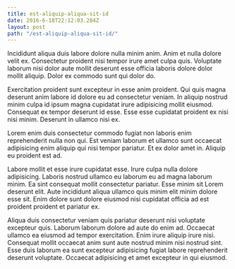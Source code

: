 ```yaml
---
title: est-aliquip-aliqua-sit-id
date: 2016-6-18T22:12:03.284Z
layout: post
path: "/est-aliquip-aliqua-sit-id/"
---
```


Incididunt aliqua duis labore dolore nulla minim anim. Anim et nulla dolore velit ex. Consectetur proident nisi tempor irure amet culpa quis. Voluptate laborum nisi dolor aute mollit deserunt esse officia laboris dolore dolor mollit aliquip. Dolor ex commodo sunt qui dolor do.

Exercitation proident sunt excepteur in esse anim proident. Qui quis magna deserunt anim labore id dolore eu ad consectetur veniam. In aliquip nostrud minim culpa id ipsum magna cupidatat irure adipisicing mollit eiusmod. Consequat ex tempor deserunt id esse. Esse esse cupidatat proident ex nisi nisi minim. Deserunt in ullamco nisi ex.

Lorem enim duis consectetur commodo fugiat non laboris enim reprehenderit nulla non qui. Est veniam laborum et ullamco sunt occaecat adipisicing enim aliquip qui nisi tempor pariatur. Et ex dolor amet in. Aliquip eu proident est ad.

Labore mollit et esse irure cupidatat esse. Irure culpa nulla dolore adipisicing. Laboris nostrud ullamco eu laborum eu ad magna laborum minim. Ea sint consequat mollit consectetur pariatur. Esse minim sit Lorem deserunt elit. Aute incididunt aliqua ullamco quis minim elit minim dolore esse sit. Enim dolore sunt dolore eiusmod nisi cupidatat officia ad est proident proident et pariatur ex.

Aliqua duis consectetur veniam quis pariatur deserunt nisi voluptate excepteur quis. Laborum laborum dolore ad aute do enim ad. Occaecat ullamco ea eiusmod ad tempor exercitation. Enim irure aliquip irure nisi. Consequat mollit occaecat anim sunt aute nostrud minim nisi nostrud sint. Esse duis laborum ea sunt excepteur adipisicing fugiat labore reprehenderit deserunt voluptate. Occaecat adipisicing et amet excepteur in qui eiusmod.